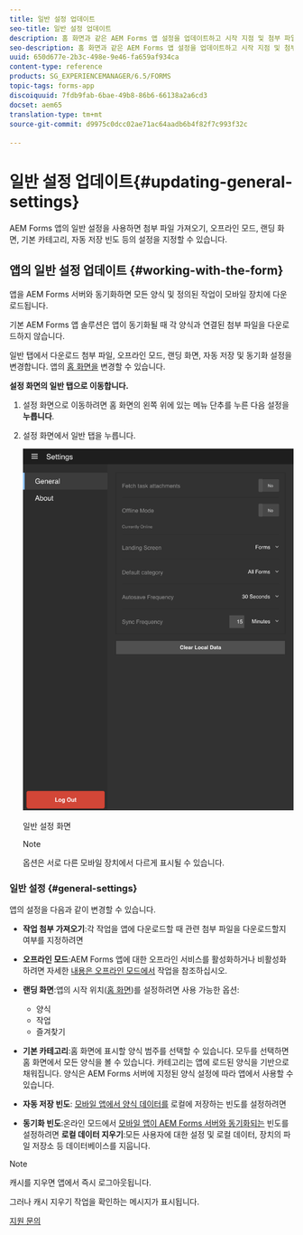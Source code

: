 ```yaml
---
title: 일반 설정 업데이트
seo-title: 일반 설정 업데이트
description: 홈 화면과 같은 AEM Forms 앱 설정을 업데이트하고 시작 지점 및 첨부 파일 옵션 가져오기
seo-description: 홈 화면과 같은 AEM Forms 앱 설정을 업데이트하고 시작 지점 및 첨부 파일 옵션 가져오기
uuid: 650d677e-2b3c-498e-9e46-fa659af934ca
content-type: reference
products: SG_EXPERIENCEMANAGER/6.5/FORMS
topic-tags: forms-app
discoiquuid: 7fdb9fab-6bae-49b8-86b6-66138a2a6cd3
docset: aem65
translation-type: tm+mt
source-git-commit: d9975c0dcc02ae71ac64aadb6b4f82f7c993f32c

---
```



# 일반 설정 업데이트{#updating-general-settings}

AEM Forms 앱의 일반 설정을 사용하면 첨부 파일 가져오기, 오프라인 모드, 랜딩 화면, 기본 카테고리, 자동 저장 빈도 등의 설정을 지정할 수 있습니다.

## 앱의 일반 설정 업데이트 {#working-with-the-form}

앱을 AEM Forms 서버와 동기화하면 모든 양식 및 정의된 작업이 모바일 장치에 다운로드됩니다.

기본 AEM Forms 앱 솔루션은 앱이 동기화될 때 각 양식과 연결된 첨부 파일을 다운로드하지 않습니다.

일반 탭에서 다운로드 첨부 파일, 오프라인 모드, 랜딩 화면, 자동 저장 및 동기화 설정을 변경합니다. 앱의 [홈 화면을](../../forms/using/home-screen.md) 변경할 수 있습니다.

**설정 화면의 일반 탭으로 이동합니다.**

1. 설정 화면으로 이동하려면 홈 화면의 왼쪽 위에 있는 메뉴 단추를 누른 다음 설정을 **누릅니다**.
1. 설정 화면에서 일반 탭을 누릅니다.

   ![AEM Forms 앱의 일반 설정](assets/gen-settings-1.png)

   일반 설정 화면

   >[!NOTE]
   >
   >옵션은 서로 다른 모바일 장치에서 다르게 표시될 수 있습니다.

### 일반 설정 {#general-settings}

앱의 설정을 다음과 같이 변경할 수 있습니다.

* **작업 첨부 가져오기**:각 작업을 앱에 다운로드할 때 관련 첨부 파일을 다운로드할지 여부를 지정하려면
* **오프라인 모드**:AEM Forms 앱에 대한 오프라인 서비스를 활성화하거나 비활성화하려면 자세한 [내용은 오프라인 모드에서](/help/forms/using/work-offline-mode.md) 작업을 참조하십시오.
* **랜딩 화면**:앱의 시작 위치([홈 화면](../../forms/using/home-screen.md))를 설정하려면
사용 가능한 옵션:

   * 양식
   * 작업
   * 즐겨찾기

* **기본 카테고리**:홈 화면에 표시할 양식 범주를 선택할 수 있습니다. 모두를 선택하면 홈 화면에서 모든 양식을 볼 수 있습니다. 카테고리는 앱에 로드된 양식을 기반으로 채워집니다. 양식은 AEM Forms 서버에 지정된 양식 설정에 따라 앱에서 사용할 수 있습니다.

* **자동 저장 빈도**: [모바일 앱에서 양식 데이터를](../../forms/using/autosave-data-app.md) 로컬에 저장하는 빈도를 설정하려면
* **동기화 빈도**:온라인 모드에서 [모바일 앱이 AEM Forms 서버와 동기화되는](../../forms/using/sync-app.md) 빈도를 설정하려면
   **로컬 데이터 지우기**:모든 사용자에 대한 설정 및 로컬 데이터, 장치의 파일 저장소 등 데이터베이스를 지웁니다.

>[!NOTE]
>
>캐시를 지우면 앱에서 즉시 로그아웃됩니다.
>
>그러나 캐시 지우기 작업을 확인하는 메시지가 표시됩니다.

[지원 문의](https://www.adobe.com/account/sign-in.supportportal.html)

